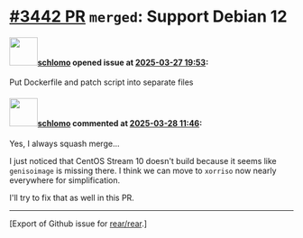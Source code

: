 [\#3442 PR](https://github.com/rear/rear/pull/3442) `merged`: Support Debian 12
===============================================================================

#### <img src="https://avatars.githubusercontent.com/u/101384?v=4" width="50">[schlomo](https://github.com/schlomo) opened issue at [2025-03-27 19:53](https://github.com/rear/rear/pull/3442):

Put Dockerfile and patch script into separate files

#### <img src="https://avatars.githubusercontent.com/u/101384?v=4" width="50">[schlomo](https://github.com/schlomo) commented at [2025-03-28 11:46](https://github.com/rear/rear/pull/3442#issuecomment-2761135102):

Yes, I always squash merge...

I just noticed that CentOS Stream 10 doesn't build because it seems like
`genisoimage` is missing there. I think we can move to `xorriso` now
nearly everywhere for simplification.

I'll try to fix that as well in this PR.

------------------------------------------------------------------------

\[Export of Github issue for
[rear/rear](https://github.com/rear/rear).\]
